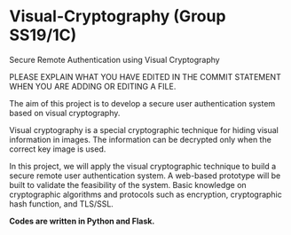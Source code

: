 # Visual-Cryptography (Group SS19/1C)
Secure Remote Authentication using Visual Cryptography

PLEASE EXPLAIN WHAT YOU HAVE EDITED IN THE COMMIT STATEMENT WHEN YOU ARE ADDING OR EDITING A FILE.

The aim of this project is to develop a secure user authentication system based on
visual cryptography. 

Visual cryptography is a special cryptographic technique for
hiding visual information in images. The information can be decrypted only when
the correct key image is used. 

In this project, we will apply the visual
cryptographic technique to build a secure remote user authentication system. A
web-based prototype will be built to validate the feasibility of the system.
Basic knowledge on cryptographic algorithms and protocols such as encryption,
cryptographic hash function, and TLS/SSL.

<b>Codes are written in Python and Flask.</b>
